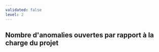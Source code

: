 ```yaml
---
validated: false
level: 2
---
```


## Nombre d'anomalies ouvertes par rapport à la charge du projet
